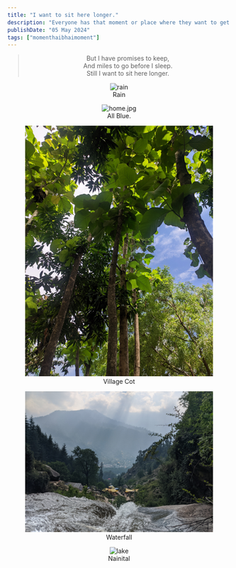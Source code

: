 ```yaml
---
title: "I want to sit here longer."
description: "Everyone has that moment or place where they want to get stuck. I too have a few."
publishDate: "05 May 2024"
tags: ["momenthaibhaimoment"]
---
```

<div style="text-align: center;">
  <blockquote>
    But I have promises to keep,<br>
    And miles to go before I sleep.<br>
    Still I want to sit here longer.
  </blockquote>
</div>

<figure style="text-align: center;">
  <img src="rain.jpg" alt="rain">
  <figcaption>Rain</figcaption>
</figure>

<figure style="text-align: center;">
  <img src="" alt="home.jpg">
  <figcaption>All Blue.</figcaption>
</figure>

<figure style="text-align: center;">
  <img src="junglefort.jpg" alt="fort">
  <figcaption>Village Cot</figcaption>
</figure>

<figure style="text-align: center;">
  <img src="manali.jpg" alt="fall">
  <figcaption>Waterfall</figcaption>
</figure>

<figure style="text-align: center;">
  <img src="/content/post/sit-here-longer/nainital.jpg" alt="lake">
  <figcaption>Nainital</figcaption>
</figure>

